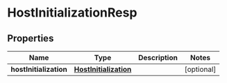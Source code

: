 # HostInitializationResp

## Properties
Name | Type | Description | Notes
------------ | ------------- | ------------- | -------------
**hostInitialization** | [**HostInitialization**](HostInitialization.md) |  |  [optional]
